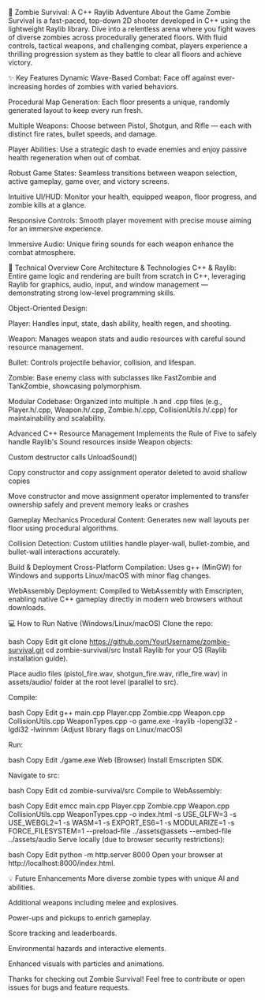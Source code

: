 🧟 Zombie Survival: A C++ Raylib Adventure
About the Game
Zombie Survival is a fast-paced, top-down 2D shooter developed in C++ using the lightweight Raylib library. Dive into a relentless arena where you fight waves of diverse zombies across procedurally generated floors. With fluid controls, tactical weapons, and challenging combat, players experience a thrilling progression system as they battle to clear all floors and achieve victory.

✨ Key Features
Dynamic Wave-Based Combat: Face off against ever-increasing hordes of zombies with varied behaviors.

Procedural Map Generation: Each floor presents a unique, randomly generated layout to keep every run fresh.

Multiple Weapons: Choose between Pistol, Shotgun, and Rifle — each with distinct fire rates, bullet speeds, and damage.

Player Abilities: Use a strategic dash to evade enemies and enjoy passive health regeneration when out of combat.

Robust Game States: Seamless transitions between weapon selection, active gameplay, game over, and victory screens.

Intuitive UI/HUD: Monitor your health, equipped weapon, floor progress, and zombie kills at a glance.

Responsive Controls: Smooth player movement with precise mouse aiming for an immersive experience.

Immersive Audio: Unique firing sounds for each weapon enhance the combat atmosphere.

🚀 Technical Overview
Core Architecture & Technologies
C++ & Raylib: Entire game logic and rendering are built from scratch in C++, leveraging Raylib for graphics, audio, input, and window management — demonstrating strong low-level programming skills.

Object-Oriented Design:

Player: Handles input, state, dash ability, health regen, and shooting.

Weapon: Manages weapon stats and audio resources with careful sound resource management.

Bullet: Controls projectile behavior, collision, and lifespan.

Zombie: Base enemy class with subclasses like FastZombie and TankZombie, showcasing polymorphism.

Modular Codebase: Organized into multiple .h and .cpp files (e.g., Player.h/.cpp, Weapon.h/.cpp, Zombie.h/.cpp, CollisionUtils.h/.cpp) for maintainability and scalability.

Advanced C++ Resource Management
Implements the Rule of Five to safely handle Raylib's Sound resources inside Weapon objects:

Custom destructor calls UnloadSound()

Copy constructor and copy assignment operator deleted to avoid shallow copies

Move constructor and move assignment operator implemented to transfer ownership safely and prevent memory leaks or crashes

Gameplay Mechanics
Procedural Content: Generates new wall layouts per floor using procedural algorithms.

Collision Detection: Custom utilities handle player-wall, bullet-zombie, and bullet-wall interactions accurately.

Build & Deployment
Cross-Platform Compilation: Uses g++ (MinGW) for Windows and supports Linux/macOS with minor flag changes.

WebAssembly Deployment: Compiled to WebAssembly with Emscripten, enabling native C++ gameplay directly in modern web browsers without downloads.

💻 How to Run
Native (Windows/Linux/macOS)
Clone the repo:

bash
Copy
Edit
git clone https://github.com/YourUsername/zombie-survival.git
cd zombie-survival/src
Install Raylib for your OS (Raylib installation guide).

Place audio files (pistol_fire.wav, shotgun_fire.wav, rifle_fire.wav) in assets/audio/ folder at the root level (parallel to src).

Compile:

bash
Copy
Edit
g++ main.cpp Player.cpp Zombie.cpp Weapon.cpp CollisionUtils.cpp WeaponTypes.cpp -o game.exe -lraylib -lopengl32 -lgdi32 -lwinmm
(Adjust library flags on Linux/macOS)

Run:

bash
Copy
Edit
./game.exe
Web (Browser)
Install Emscripten SDK.

Navigate to src:

bash
Copy
Edit
cd zombie-survival/src
Compile to WebAssembly:

bash
Copy
Edit
emcc main.cpp Player.cpp Zombie.cpp Weapon.cpp CollisionUtils.cpp WeaponTypes.cpp -o index.html -s USE_GLFW=3 -s USE_WEBGL2=1 -s WASM=1 -s EXPORT_ES6=1 -s MODULARIZE=1 -s FORCE_FILESYSTEM=1 --preload-file ../assets@assets --embed-file ../assets/audio
Serve locally (due to browser security restrictions):

bash
Copy
Edit
python -m http.server 8000
Open your browser at http://localhost:8000/index.html.

💡 Future Enhancements
More diverse zombie types with unique AI and abilities.

Additional weapons including melee and explosives.

Power-ups and pickups to enrich gameplay.

Score tracking and leaderboards.

Environmental hazards and interactive elements.

Enhanced visuals with particles and animations.

Thanks for checking out Zombie Survival! Feel free to contribute or open issues for bugs and feature requests.

